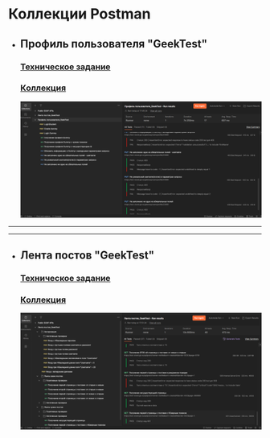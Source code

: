 # Коллекции Postman

* ## Профиль пользователя "GeekTest"

    ### [Техническое задание](https://docs.google.com/document/d/1oql8jY9-MecrPtY0ksRgeiSK1_OjDR45-hSSCf9FUZo/edit?usp=drive_link)

    ### [Коллекция](https://drive.google.com/file/d/1t6PQnbWEMUjLcs99fFKK2mqU9hEifnNw/view?usp=drive_link)

    ![Header](https://github.com/VladimirBychkov33/postman/blob/main/run%20user%20profile.png)

---
---

* ## Лента постов "GeekTest"

    ### [Техническое задание](https://docs.google.com/document/d/1NehKHIjMZl6nWjHyKB_4ze2cnNsBZuM2-qIN3VFH9rE/edit?usp=drive_link)

    ### [Коллекция](https://drive.google.com/file/d/1FZ8t-P6d6s9WwCFCFAPI64tQ-_8EPGmr/view?usp=drive_link)

    ![Header](https://github.com/VladimirBychkov33/postman/blob/main/run%20lenta%20posts.png)

